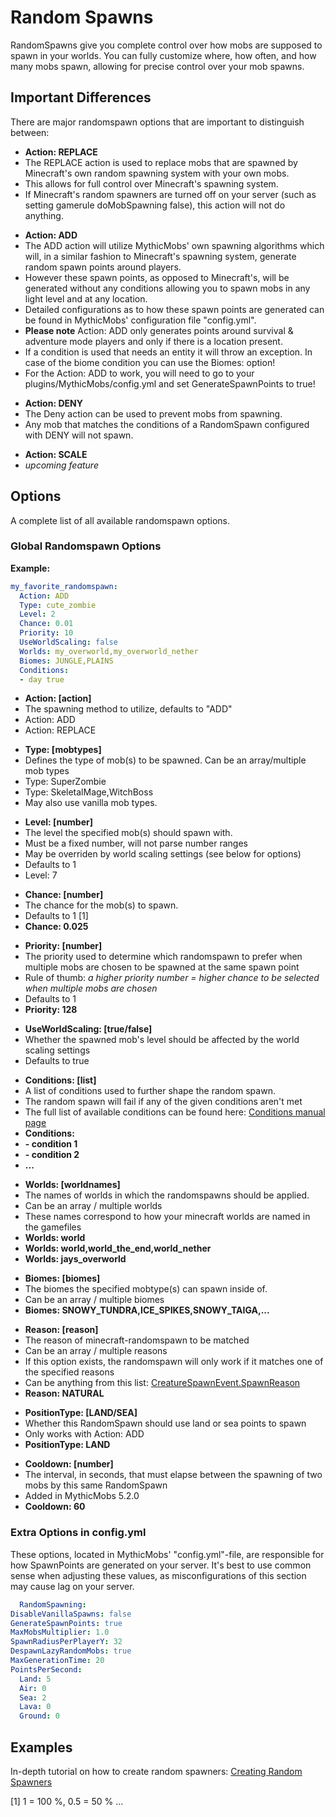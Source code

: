 Random Spawns
===================

RandomSpawns give you complete control over how mobs are supposed to spawn in your worlds. You can fully customize where, how often, and how many mobs spawn, allowing for precise control over your mob spawns.

Important Differences
---------------------

There are major randomspawn options that are important to distinguish between:

-   **Action: REPLACE**
-   The REPLACE action is used to replace mobs that are spawned by Minecraft's own random spawning system with your own mobs. 
-   This allows for full control over Minecraft's spawning system. 
-   If Minecraft's random spawners are turned off on your server (such as setting gamerule doMobSpawning false), this action will not do anything.

<!-- -->

-   **Action: ADD**
-   The ADD action will utilize MythicMobs' own spawning algorithms which will, in a similar fashion to Minecraft's spawning system, generate random spawn points around players.
-   However these spawn points, as opposed to Minecraft's, will be generated without any conditions allowing you to spawn mobs in any light level and at any location.
-   Detailed configurations as to how these spawn points are generated can be found in MythicMobs' configuration file "config.yml".
-   **Please note** Action: ADD only generates points around survival & adventure mode players and only if there is a location present.
-   If a condition is used that needs an entity it will throw an exception. In case of the biome condition you can use the Biomes: option!
-   For the Action: ADD to work, you will need to go to your plugins/MythicMobs/config.yml and set GenerateSpawnPoints to true!

<!-- -->

-   **Action: DENY**
-   The Deny action can be used to prevent mobs from spawning.
-   Any mob that matches the conditions of a RandomSpawn configured with DENY will not spawn.

<!-- -->

-   **Action: SCALE**
-   *upcoming feature*

Options
-------

A complete list of all available randomspawn options.

### Global Randomspawn Options

**Example:**
```yaml
my_favorite_randomspawn:
  Action: ADD
  Type: cute_zombie
  Level: 2
  Chance: 0.01
  Priority: 10
  UseWorldScaling: false
  Worlds: my_overworld,my_overworld_nether
  Biomes: JUNGLE,PLAINS
  Conditions:
  - day true
```
-   **Action: \[action\]**
-   The spawning method to utilize, defaults to "ADD"
-   Action: ADD
-   Action: REPLACE

<!-- -->

-   **Type: \[mobtypes\]**
-   Defines the type of mob(s) to be spawned. Can be an array/multiple mob types
-   Type: SuperZombie
-   Type: SkeletalMage,WitchBoss
-   May also use vanilla mob types.

<!-- -->

-   **Level: \[number\]**
-   The level the specified mob(s) should spawn with.
-   Must be a fixed number, will not parse number ranges
-   May be overriden by world scaling settings (see below for
options)
-   Defaults to 1
-   Level: 7

<!-- -->

-   **Chance: \[number\]**
-   The chance for the mob(s) to spawn.
-   Defaults to 1 [1]
-   **Chance: 0.025**

<!-- -->

-   **Priority: \[number\]**
-   The priority used to determine which randomspawn to prefer when multiple mobs are chosen to be spawned at the same spawn point
-   Rule of thumb: *a higher priority number = higher chance to be selected when multiple mobs are chosen*
-   Defaults to 1
-   **Priority: 128**

<!-- -->

-   **UseWorldScaling: \[true/false\]**
-   Whether the spawned mob's level should be affected by the world scaling settings
-   Defaults to true

<!-- -->

-   **Conditions: \[list\]**
-   A list of conditions used to further shape the random spawn.
-   The random spawn will fail if any of the given conditions aren't met
-   The full list of available conditions can be found here:
[Conditions manual page](/Skills/conditions#conditions)
-   **Conditions:**
-   **- condition 1**
-   **- condition 2**
-   **...**

<!-- -->

-   **Worlds: \[worldnames\]**
-   The names of worlds in which the randomspawns should be applied.
-   Can be an array / multiple worlds
-   These names correspond to how your minecraft worlds are named in the gamefiles
-   **Worlds: world**
-   **Worlds: world,world\_the\_end,world\_nether**
-   **Worlds: jays\_overworld**

<!-- -->

-   **Biomes: \[biomes\]**
-   The biomes the specified mobtype(s) can spawn inside of.
-   Can be an array / multiple biomes
-   **Biomes: SNOWY\_TUNDRA,ICE\_SPIKES,SNOWY\_TAIGA,...**

<!-- -->

-   **Reason: \[reason\]**
-   The reason of minecraft-randomspawn to be matched
-   Can be an array / multiple reasons
-   If this option exists, the randomspawn will only work if it matches one of the specified reasons
-   Can be anything from this list:
[CreatureSpawnEvent.SpawnReason](https://hub.spigotmc.org/javadocs/bukkit/org/bukkit/event/entity/CreatureSpawnEvent.SpawnReason.html)
-   **Reason: NATURAL**

<!-- -->

-   **PositionType: \[LAND/SEA\]**
-   Whether this RandomSpawn should use land or sea points to spawn
-   Only works with Action: ADD
-   **PositionType: LAND**

<!-- -->

-   **Cooldown: \[number\]**
-   The interval, in seconds, that must elapse between the spawning of two mobs by this same RandomSpawn
-   Added in MythicMobs 5.2.0
-   **Cooldown: 60**

### Extra Options in config.yml

These options, located in MythicMobs' "config.yml"-file, are responsible for how SpawnPoints are generated on your server. It's best to use common sense when adjusting these values, as misconfigurations of this section may cause lag on your server.

```yaml
  RandomSpawning:
DisableVanillaSpawns: false
GenerateSpawnPoints: true
MaxMobsMultiplier: 1.0
SpawnRadiusPerPlayerY: 32
DespawnLazyRandomMobs: true
MaxGenerationTime: 20
PointsPerSecond:
  Land: 5
  Air: 0
  Sea: 2
  Lava: 0
  Ground: 0
```
Examples
--------

In-depth tutorial on how to create random spawners: [Creating Random
Spawners](/tutorials/randomspawns)

[1] 1 = 100 %, 0.5 = 50 % ...
